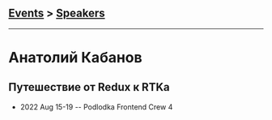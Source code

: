 ## [Events](../README.md) > [Speakers](../speakers.md)
---

# Анатолий Кабанов

## Путешествие от Redux к RTKа
- 2022 Aug 15-19 -- Podlodka Frontend Crew 4    
